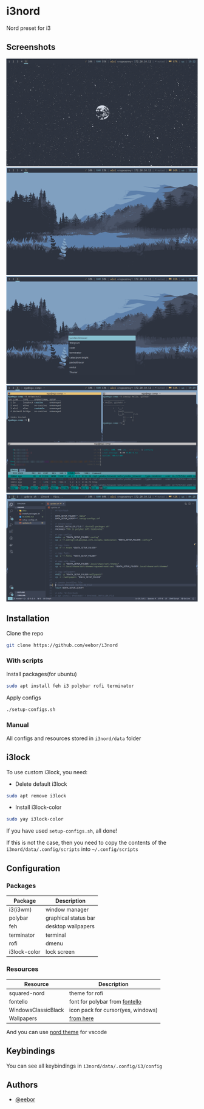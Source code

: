 
# i3nord

Nord preset for i3

## Screenshots

![screenshot](https://github.com/eebor/i3nord/blob/master/screenhots/screen2.png)
![screenshot](https://github.com/eebor/i3nord/blob/master/screenhots/screen3.png)
![screenshot](https://github.com/eebor/i3nord/blob/master/screenhots/screen4.png)
![screenshot](https://github.com/eebor/i3nord/blob/master/screenhots/screen5.png)
![screenshot](https://github.com/eebor/i3nord/blob/master/screenhots/screen7.png)

## Installation

Clone the repo

```bash
git clone https://github.com/eebor/i3nord
```

### With scripts

Install packages(for ubuntu)

```bash
sudo apt install feh i3 polybar rofi terminator
```

Apply configs

```bash
./setup-configs.sh
```

### Manual

All configs and resources stored in `i3nord/data` folder

## i3lock 
To use custom i3lock, you need:

- Delete default i3lock

```bash
sudo apt remove i3lock
```
- Install i3lock-color

```bash
sudo yay i3lock-color
```

If you have used `setup-configs.sh`, all done!

If this is not the case, then you need to copy the contents of the `i3nord/data/.config/scripts` into `~/.config/scripts`


## Configuration

### Packages

| Package      | Description          |
|--------------|----------------------|
| i3(i3wm)     | window manager       |
| polybar      | graphical status bar |
| feh          | desktop wallpapers   |
| terminator   | terminal             |
| rofi         | dmenu                |
| i3lock-color | lock screen          |

### Resources

| Resource            | Description                                                   |
|---------------------|---------------------------------------------------------------|
| squared-nord        | theme for rofi                                                |
| fontello            | font for polybar from [fontello](https://fontello.com/)       |
| WindowsClassicBlack | icon pack for cursor(yes, windows)                            |
| Wallpapers          | [from here](https://github.com/linuxdotexe/nordic-wallpapers) |

And you can use [nord theme](https://marketplace.visualstudio.com/items?itemName=arcticicestudio.nord-visual-studio-code) for vscode

## Keybindings

You can see all keybindings in `i3nord/data/.config/i3/config`

## Authors

- [@eebor](https://www.github.com/eebor)

